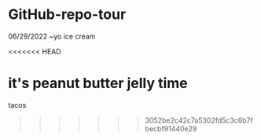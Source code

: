 # GitHub-repo-tour
06/29/2022
~yo
ice cream 






<<<<<<< HEAD












it's peanut butter jelly time
=======
tacos
>>>>>>> 3052be2c42c7a5302fd5c3c6b7fbecbf91440e29
